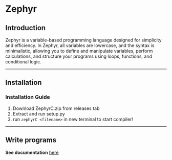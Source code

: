 # Zephyr

## Introduction

Zephyr is a variable-based programming language designed for simplicity and efficiency. In Zephyr, all variables are lowercase, and the syntax is minimalistic, allowing you to define and manipulate variables, perform calculations, and structure your programs using loops, functions, and conditional logic.

---
## Installation

### Installation Guide
1. Download ZephyrC.zip from releases tab
2. Extract and run setup.py
3. run ```zephyrC <filename>``` in new terminal to start compiler! 

---

## Write programs

**See documentation** [here](https://github.com/DeyanM1/Zephyr/blob/main/documentation.md)
